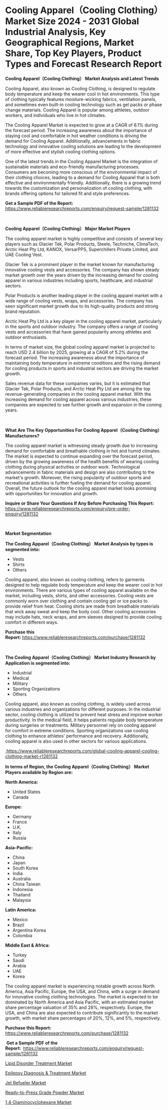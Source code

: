 <p><h1>Cooling Apparel（Cooling Clothing） Market Size 2024 - 2031 Global Industrial Analysis, Key Geographical Regions, Market Share, Top Key Players, Product Types and Forecast Research Report</h1></p><p><strong>Cooling Apparel（Cooling Clothing） Market Analysis and Latest Trends</strong></p>
<p><p>Cooling Apparel, also known as Cooling Clothing, is designed to regulate body temperature and keep the wearer cool in hot environments. This type of clothing typically features moisture-wicking fabrics, ventilation panels, and sometimes even built-in cooling technology such as gel packs or phase change materials. Cooling Apparel is popular among athletes, outdoor workers, and individuals who live in hot climates.</p><p>The Cooling Apparel Market is expected to grow at a CAGR of 6.1% during the forecast period. The increasing awareness about the importance of staying cool and comfortable in hot weather conditions is driving the demand for Cooling Apparel. Additionally, advancements in fabric technology and innovative cooling solutions are leading to the development of more effective and stylish cooling clothing options.</p><p>One of the latest trends in the Cooling Apparel Market is the integration of sustainable materials and eco-friendly manufacturing processes. Consumers are becoming more conscious of the environmental impact of their clothing choices, leading to a demand for Cooling Apparel that is both effective and environmentally friendly. Additionally, there is a growing trend towards the customization and personalization of cooling clothing, with brands offering options for tailored fit and style preferences.</p></p>
<p><strong>Get a Sample PDF of the Report:&nbsp;</strong> <a href="https://www.reliableresearchreports.com/enquiry/request-sample/1281132">https://www.reliableresearchreports.com/enquiry/request-sample/1281132</a></p>
<p>&nbsp;</p>
<p><strong>Cooling Apparel（Cooling Clothing） Major Market Players</strong></p>
<p><p>The cooling apparel market is highly competitive and consists of several key players such as Glacier Tek, Polar Products, Steele, Techniche, ClimaTech, Arctic Heat Pty Ltd, KANOX, VersarPPS, Superchillers Private Limited, and UAE Cooling Vest. </p><p>Glacier Tek is a prominent player in the market known for manufacturing innovative cooling vests and accessories. The company has shown steady market growth over the years driven by the increasing demand for cooling apparel in various industries including sports, healthcare, and industrial sectors.</p><p>Polar Products is another leading player in the cooling apparel market with a wide range of cooling vests, wraps, and accessories. The company has seen significant market growth due to its high-quality products and strong brand reputation.</p><p>Arctic Heat Pty Ltd is a key player in the cooling apparel market, particularly in the sports and outdoor industry. The company offers a range of cooling vests and accessories that have gained popularity among athletes and outdoor enthusiasts.</p><p>In terms of market size, the global cooling apparel market is projected to reach USD 2.4 billion by 2025, growing at a CAGR of 5.2% during the forecast period. The increasing awareness about the importance of maintaining body temperature in extreme conditions and the rising demand for cooling products in sports and industrial sectors are driving the market growth.</p><p>Sales revenue data for these companies varies, but it is estimated that Glacier Tek, Polar Products, and Arctic Heat Pty Ltd are among the top revenue-generating companies in the cooling apparel market. With the increasing demand for cooling apparel across various industries, these companies are expected to see further growth and expansion in the coming years.</p></p>
<p>&nbsp;</p>
<p><strong>What Are The Key Opportunities For Cooling Apparel（Cooling Clothing） Manufacturers?</strong></p>
<p><p>The cooling apparel market is witnessing steady growth due to increasing demand for comfortable and breathable clothing in hot and humid climates. The market is expected to continue expanding over the forecast period, driven by the growing awareness of the health benefits of wearing cooling clothing during physical activities or outdoor work. Technological advancements in fabric materials and design are also contributing to the market's growth. Moreover, the rising popularity of outdoor sports and recreational activities is further fueling the demand for cooling apparel. Overall, the future outlook for the cooling apparel market looks promising with opportunities for innovation and growth.</p></p>
<p><strong>Inquire or Share Your Questions If Any Before Purchasing This Report:</strong> <a href="https://www.reliableresearchreports.com/enquiry/pre-order-enquiry/1281132">https://www.reliableresearchreports.com/enquiry/pre-order-enquiry/1281132</a></p>
<p>&nbsp;</p>
<p><strong>Market Segmentation</strong></p>
<p><strong>The Cooling Apparel（Cooling Clothing） Market Analysis by types is segmented into:</strong></p>
<p><ul><li>Vests</li><li>Shirts</li><li>Others</li></ul></p>
<p><p>Cooling apparel, also known as cooling clothing, refers to garments designed to help regulate body temperature and keep the wearer cool in hot environments. There are various types of cooling apparel available on the market, including vests, shirts, and other accessories. Cooling vests are commonly worn over clothing and contain cooling gel or ice packs to provide relief from heat. Cooling shirts are made from breathable materials that wick away sweat and keep the body cool. Other cooling accessories may include hats, neck wraps, and arm sleeves designed to provide cooling comfort in different ways.</p></p>
<p><strong>Purchase this Report:&nbsp;</strong><a href="https://www.reliableresearchreports.com/purchase/1281132">https://www.reliableresearchreports.com/purchase/1281132</a></p>
<p>&nbsp;</p>
<p><strong>The Cooling Apparel（Cooling Clothing） Market Industry Research by Application is segmented into:</strong></p>
<p><ul><li>Industrial</li><li>Medical</li><li>Military</li><li>Sporting Organizations</li><li>Others</li></ul></p>
<p><p>Cooling apparel, also known as cooling clothing, is widely used across various industries and organizations for different purposes. In the industrial sector, cooling clothing is utilized to prevent heat stress and improve worker productivity. In the medical field, it helps patients regulate body temperature during surgeries or treatments. Military personnel rely on cooling apparel for comfort in extreme conditions. Sporting organizations use cooling clothing to enhance athletes' performance and recovery. Additionally, cooling apparel is also used in other sectors for various applications.</p></p>
<p><a href="https://www.reliableresearchreports.com/global-cooling-apparel-cooling-clothing-market-r1281132">&nbsp;https://www.reliableresearchreports.com/global-cooling-apparel-cooling-clothing-market-r1281132</a></p>
<p><strong>In terms of Region, the Cooling Apparel（Cooling Clothing） Market Players available by Region are:</strong></p>
<p>
    <p> <strong> North America: </strong>
        <ul>
            <li>United States</li>
            <li>Canada</li>
        </ul>
        </p> 
    <p> <strong> Europe: </strong>
        <ul>
            <li>Germany</li>
            <li>France</li>
            <li>U.K.</li>
            <li>Italy</li>
            <li>Russia</li>
        </ul>
        </p> 
    <p> <strong> Asia-Pacific: </strong>
        <ul>
            <li>China</li>
            <li>Japan</li>
            <li>South Korea</li>
            <li>India</li>
            <li>Australia</li>
            <li>China Taiwan</li>
            <li>Indonesia</li>
            <li>Thailand</li>
            <li>Malaysia</li>
        </ul>
        </p> 
    <p> <strong> Latin America: </strong>
        <ul>
            <li>Mexico</li>
            <li>Brazil</li>
            <li>Argentina Korea</li>
            <li>Colombia</li>
        </ul>
        </p> 
    <p> <strong> Middle East & Africa: </strong>
        <ul>
            <li>Turkey</li>
            <li>Saudi</li>
            <li>Arabia</li>
            <li>UAE</li>
            <li>Korea</li>
        </ul>
    </p>
    </p>
<p><p>The cooling apparel market is experiencing notable growth across North America, Asia Pacific, Europe, the USA, and China, with a surge in demand for innovative cooling clothing technologies. The market is expected to be dominated by North America and Asia Pacific, with an estimated market share percentage valuation of 35% and 28%, respectively. Europe, the USA, and China are also expected to contribute significantly to the market growth, with market share percentages of 20%, 12%, and 5%, respectively.</p></p>
<p><strong>Purchase this Report: </strong><a href="https://www.reliableresearchreports.com/purchase/1281132">https://www.reliableresearchreports.com/purchase/1281132</a></p>
<p>&nbsp;<strong>Get a Sample PDF of the Report:&nbsp;&nbsp;</strong><a href="https://www.reliableresearchreports.com/enquiry/request-sample/1281132">https://www.reliableresearchreports.com/enquiry/request-sample/1281132</a></p>
<p><strong></strong></p>
<p><p><a href="https://issuu.com/reportprime-2/docs/lipid-disorder-treatment-market-size-2030.pptx">Lipid Disorder Treatment Market</a></p><p><a href="https://issuu.com/reportprime-2/docs/epilepsy-diagnosis-treatment-market-size-2030.pptx">Epilepsy Diagnosis & Treatment Market</a></p><p><a href="https://www.linkedin.com/pulse/jet-refueler-industry-analysis-report-its-market-size-growing-5ycif">Jet Refueler Market</a></p><p><a href="https://github.com/xvyfpyhu18/Market-Research-Report-List-1/blob/main/ready-to-press-grade-powder-market.md">Ready-to-Press Grade Powder Market</a></p><p><a href="https://www.linkedin.com/pulse/14-diaminocyclohexane-industry-analysis-report-its-iguxe">1,4-Diaminocyclohexane Market</a></p></p>
